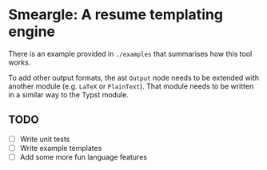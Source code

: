 # Smeargle: A resume templating engine

There is an example provided in `./examples` that summarises how this tool works.

To add other output formats, the ast `Output` node needs to be extended with another module (e.g. `LaTeX` or `PlainText`). That module needs to be written in a similar way to the Typst module.

## TODO
- [ ] Write unit tests
- [ ] Write example templates
- [ ] Add some more fun language features
